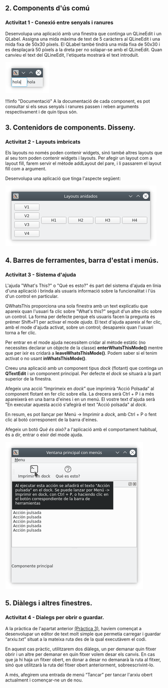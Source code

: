 ## 2. Components d'ús comú

### **Activitat 1** - Conexió entre senyals i ranures

Desenvolupa una aplicació amb una finestra que continga un QLineEdit i un QLabel. Assigna una mida màxima de text de 5 caràcters al QLineEdit i una mida fixa de 50x30 píxels. El QLabel també tindrà una mida fixa de 50x30 i es desplaçarà 50 píxels a la dreta per no solapar-se amb el QLineEdit. Quan canvieu el text del QLineEdit, l'etiqueta mostrarà el text introduït.

![Aplicació](images/eco.png)

!!!info "Documentació"
    A la documentació de cada component, es pot consultar si els seus senyals i ranures passen i reben arguments respectivament i de quin tipus són.

## 3. Contenidors de components. Disseny.

### **Activitat 2** - Layouts imbricats

Els layouts no només poden contenir widgets, sinó també altres layouts que al seu torn poden contenir widgets i layouts. Per afegir un layout com a layout fill, farem servir el mètode addLayout del pare, i li passarem el layout fill com a argument.

Desenvolupa una aplicació que tinga l'aspecte següent:

![](images/anidat.png)

## 4. Barres de ferramentes, barra d'estat i menús.

### **Activitat 3** - Sistema d'ajuda

L'ajuda "What's This?" o "Qué es esto?" és part del sistema d'ajuda en línia d'una aplicació i brinda als usuaris informació sobre la funcionalitat i l'ús d'un control en particular. 

QWhatsThis proporciona una sola finestra amb un text explicatiu que apareix quan l'usuari fa clic sobre "What's this?" seguit d'un altre clic sobre un control. La forma per defecte perquè els usuaris facen la pregunta és prémer Shift+F1 per activar el mode *ajuda*. El text d'ajuda apareix al fer clic, amb el mode d'ajuda activat, sobre un control; desapareix quan l'usuari torna a fer clic. 

Per entrar en el mode ajuda necessitem cridar al mètode estàtic (no necessites declarar un objecte de la classe) **enterWhatsThisMode()** mentre que per ixir es cridarà a **leaveWhatsThisMode()**. Podem saber si el tenim activat o no usant **inWhatsThisMode()**.

Creeu una aplicació amb un component tipus *dock* (flotant) que continga un **QTextEdit** i un component principal. Per defecte el *dock* se situarà a la part superior de la finestra.

Afegeix una acció “Imprimeix en *dock*” que imprimirà “Acció Polsada” al component flotant en fer clic sobre ella. La drecera serà Ctrl + P i a més apareixerà en una barra d'eines i en un menú. El vostre text d'ajuda serà "En executar aquesta acció s'afegirà el text "Acció polsada" al *dock*. 

En resum, es pot llançar per Menú -> Imprimir a *dock*, amb Ctrl + P o fent clic al botó corresponent de la barra d'eines.

Afegeix un botó *Què és això?* a l'aplicació amb el comportament habitual, és a dir, entrar o eixir del mode ajuda.

![Whats this](images/imprimir_dock.png)

## 5. Diàlegs i altres finestres.

### **Activitat 4** - Dialegs per obrir o guardar.

A la pràctica de l'apartat anterior [(Pràctica 3)](../tasques/2%20-%20Pràctiques.md#practica-3-editor-de-text), havíem començat a desenvolupar un editor de text molt simple que permetia carregar i guardar “arxiu.txt” situat a la mateixa ruta des de la qual executàvem el codi.

En aquest cas pràctic, utilitzarem dos diàlegs, un per demanar quin fitxer obrir i un altre per demanar en quin fitxer volem desar els canvis. En cas que ja hi haja un fitxer obert, en donar a desar no demanarà la ruta al fitxer, sinó que utilitzarà la ruta del fitxer obert anteriorment, sobreescrivint-lo.

A més, afegirem una entrada de menú “Tancar” per tancar l'arxiu obert actualment i començar-ne un de nou.
